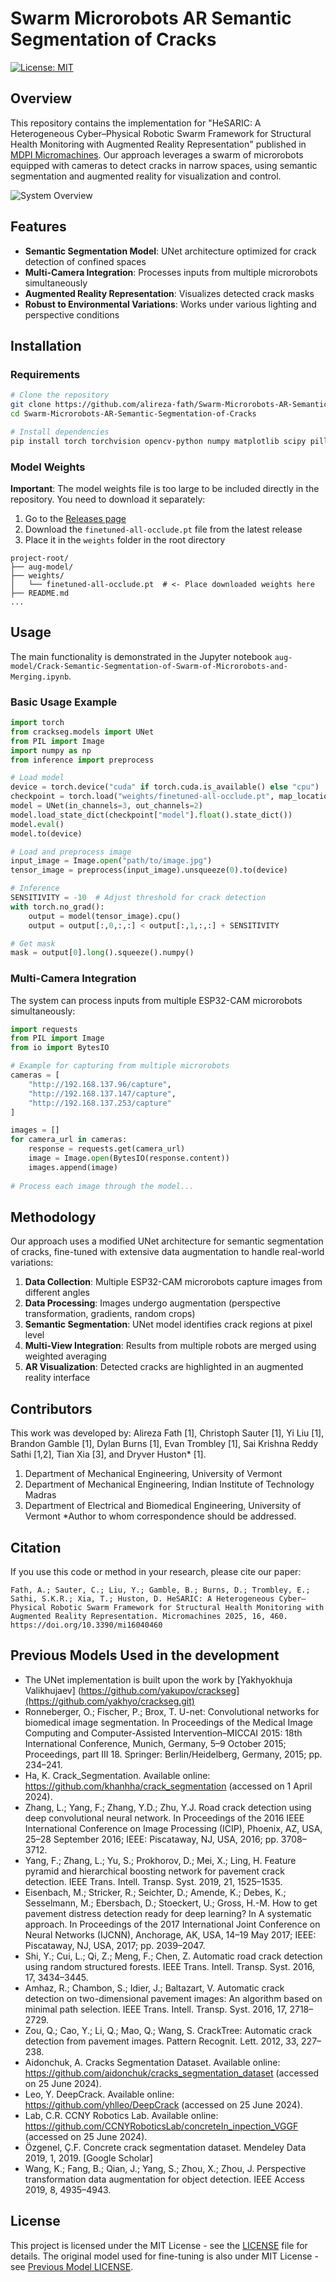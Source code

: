 # Swarm Microrobots AR Semantic Segmentation of Cracks

[![License: MIT](https://img.shields.io/badge/License-MIT-yellow.svg)](https://opensource.org/licenses/MIT)

## Overview

This repository contains the implementation for "HeSARIC: A Heterogeneous Cyber–Physical Robotic Swarm Framework for Structural Health Monitoring with Augmented Reality Representation" published in [MDPI Micromachines](https://www.mdpi.com/2072-666X/16/4/460). Our approach leverages a swarm of microrobots equipped with cameras to detect cracks in narrow spaces, using semantic segmentation and augmented reality for visualization and control.

![System Overview](https://www.mdpi.com/micromachines/micromachines-16-00460/article_deploy/html/images/micromachines-16-00460-g018-550.jpg)

## Features

- **Semantic Segmentation Model**: UNet architecture optimized for crack detection of confined spaces
- **Multi-Camera Integration**: Processes inputs from multiple microrobots simultaneously
- **Augmented Reality Representation**: Visualizes detected crack masks
- **Robust to Environmental Variations**: Works under various lighting and perspective conditions

## Installation

### Requirements

```bash
# Clone the repository
git clone https://github.com/alireza-fath/Swarm-Microrobots-AR-Semantic-Segmentation-of-Cracks.git
cd Swarm-Microrobots-AR-Semantic-Segmentation-of-Cracks

# Install dependencies
pip install torch torchvision opencv-python numpy matplotlib scipy pillow requests
```

### Model Weights

**Important**: The model weights file is too large to be included directly in the repository. You need to download it separately:

1. Go to the [Releases page](https://github.com/alireza-fath/Swarm-Microrobots-AR-Semantic-Segmentation-of-Cracks/releases)
2. Download the `finetuned-all-occlude.pt` file from the latest release
3. Place it in the `weights` folder in the root directory

```
project-root/
├── aug-model/
├── weights/
│   └── finetuned-all-occlude.pt  # <- Place downloaded weights here
├── README.md
...
```

## Usage

The main functionality is demonstrated in the Jupyter notebook `aug-model/Crack-Semantic-Segmentation-of-Swarm-of-Microrobots-and-Merging.ipynb`.

### Basic Usage Example

```python
import torch
from crackseg.models import UNet
from PIL import Image
import numpy as np
from inference import preprocess

# Load model
device = torch.device("cuda" if torch.cuda.is_available() else "cpu")
checkpoint = torch.load("weights/finetuned-all-occlude.pt", map_location=device)
model = UNet(in_channels=3, out_channels=2)
model.load_state_dict(checkpoint["model"].float().state_dict())
model.eval()
model.to(device)

# Load and preprocess image
input_image = Image.open("path/to/image.jpg")
tensor_image = preprocess(input_image).unsqueeze(0).to(device)

# Inference
SENSITIVITY = -10  # Adjust threshold for crack detection
with torch.no_grad():
    output = model(tensor_image).cpu()
    output = output[:,0,:,:] < output[:,1,:,:] + SENSITIVITY

# Get mask
mask = output[0].long().squeeze().numpy()
```

### Multi-Camera Integration

The system can process inputs from multiple ESP32-CAM microrobots simultaneously:

```python
import requests
from PIL import Image
from io import BytesIO

# Example for capturing from multiple microrobots
cameras = [
    "http://192.168.137.96/capture",
    "http://192.168.137.147/capture",
    "http://192.168.137.253/capture"
]

images = []
for camera_url in cameras:
    response = requests.get(camera_url)
    image = Image.open(BytesIO(response.content))
    images.append(image)
    
# Process each image through the model...
```

## Methodology

Our approach uses a modified UNet architecture for semantic segmentation of cracks, fine-tuned with extensive data augmentation to handle real-world variations:

1. **Data Collection**: Multiple ESP32-CAM microrobots capture images from different angles
2. **Data Processing**: Images undergo augmentation (perspective transformation, gradients, random crops)
3. **Semantic Segmentation**: UNet model identifies crack regions at pixel level
4. **Multi-View Integration**: Results from multiple robots are merged using weighted averaging
5. **AR Visualization**: Detected cracks are highlighted in an augmented reality interface

## Contributors

This work was developed by:
Alireza Fath [1], Christoph Sauter [1], Yi Liu [1], Brandon Gamble [1], Dylan Burns [1], Evan Trombley [1], Sai Krishna Reddy Sathi [1,2], Tian Xia [3], and Dryver Huston* [1].

1. Department of Mechanical Engineering, University of Vermont
2. Department of Mechanical Engineering, Indian Institute of Technology Madras
3. Department of Electrical and Biomedical Engineering, University of Vermont
*Author to whom correspondence should be addressed.


## Citation

If you use this code or method in your research, please cite our paper:

```
Fath, A.; Sauter, C.; Liu, Y.; Gamble, B.; Burns, D.; Trombley, E.; Sathi, S.K.R.; Xia, T.; Huston, D. HeSARIC: A Heterogeneous Cyber–Physical Robotic Swarm Framework for Structural Health Monitoring with Augmented Reality Representation. Micromachines 2025, 16, 460. https://doi.org/10.3390/mi16040460
```

## Previous Models Used in the development

- The UNet implementation is built upon the work by [Yakhyokhuja Valikhujaev] (https://github.com/yakupov/crackseg](https://github.com/yakhyo/crackseg.git)
- Ronneberger, O.; Fischer, P.; Brox, T. U-net: Convolutional networks for biomedical image segmentation. In Proceedings of the Medical Image Computing and Computer-Assisted Intervention–MICCAI 2015: 18th International Conference, Munich, Germany, 5–9 October 2015; Proceedings, part III 18. Springer: Berlin/Heidelberg, Germany, 2015; pp. 234–241. 
- Ha, K. Crack_Segmentation. Available online: https://github.com/khanhha/crack_segmentation (accessed on 1 April 2024).
- Zhang, L.; Yang, F.; Zhang, Y.D.; Zhu, Y.J. Road crack detection using deep convolutional neural network. In Proceedings of the 2016 IEEE International Conference on Image Processing (ICIP), Phoenix, AZ, USA, 25–28 September 2016; IEEE: Piscataway, NJ, USA, 2016; pp. 3708–3712. 
- Yang, F.; Zhang, L.; Yu, S.; Prokhorov, D.; Mei, X.; Ling, H. Feature pyramid and hierarchical boosting network for pavement crack detection. IEEE Trans. Intell. Transp. Syst. 2019, 21, 1525–1535. 
- Eisenbach, M.; Stricker, R.; Seichter, D.; Amende, K.; Debes, K.; Sesselmann, M.; Ebersbach, D.; Stoeckert, U.; Gross, H.-M. How to get pavement distress detection ready for deep learning? In A systematic approach. In Proceedings of the 2017 International Joint Conference on Neural Networks (IJCNN), Anchorage, AK, USA, 14–19 May 2017; IEEE: Piscataway, NJ, USA, 2017; pp. 2039–2047. 
- Shi, Y.; Cui, L.; Qi, Z.; Meng, F.; Chen, Z. Automatic road crack detection using random structured forests. IEEE Trans. Intell. Transp. Syst. 2016, 17, 3434–3445. 
- Amhaz, R.; Chambon, S.; Idier, J.; Baltazart, V. Automatic crack detection on two-dimensional pavement images: An algorithm based on minimal path selection. IEEE Trans. Intell. Transp. Syst. 2016, 17, 2718–2729. 
- Zou, Q.; Cao, Y.; Li, Q.; Mao, Q.; Wang, S. CrackTree: Automatic crack detection from pavement images. Pattern Recognit. Lett. 2012, 33, 227–238. 
- Aidonchuk, A. Cracks Segmentation Dataset. Available online: https://github.com/aidonchuk/cracks_segmentation_dataset (accessed on 25 June 2024).
- Leo, Y. DeepCrack. Available online: https://github.com/yhlleo/DeepCrack (accessed on 25 June 2024).
- Lab, C.R. CCNY Robotics Lab. Available online: https://github.com/CCNYRoboticsLab/concreteIn_inpection_VGGF (accessed on 25 June 2024).
- Özgenel, Ç.F. Concrete crack segmentation dataset. Mendeley Data 2019, 1, 2019. [Google Scholar]
- Wang, K.; Fang, B.; Qian, J.; Yang, S.; Zhou, X.; Zhou, J. Perspective transformation data augmentation for object detection. IEEE Access 2019, 8, 4935–4943. 

## License

This project is licensed under the MIT License - see the [LICENSE](LICENSE) file for details.
The original model used for fine-tuning is also under MIT License - see [Previous Model LICENSE](aug-model/Previous%20Model%20LICENSE).
